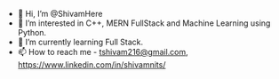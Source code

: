 - 👋 Hi, I’m @ShivamHere
- 👀 I’m interested in C++, MERN FullStack and Machine Learning using Python.
- 🌱 I’m currently learning Full Stack.
- 📫 How to reach me - tshivam216@gmail.com, https://www.linkedin.com/in/shivamnits/

<!---
ShivamHere/ShivamHere is a ✨ special ✨ repository because its `README.md` (this file) appears on your GitHub profile.
You can click the Preview link to take a look at your changes.
--->
